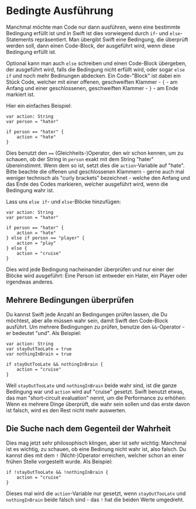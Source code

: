 # Bedingte Ausführung

Manchmal möchte man Code nur dann ausführen, wenn eine bestimmte Bedingung erfüllt ist und in Swift ist dies vorwiegend durch `if`- und `else`-Statements repräsentiert. Man übergibt Swift eine Bedingung, die überprüft werden soll, dann einen Code-Block, der ausgeführt wird, wenn diese Bedingung erfüllt ist.

Optional kann man auch `else` schreiben und einen Code-Block übergeben, der ausgeführt wird, falls die Bedingung nicht erfüllt wird, oder sogar `else if` und noch mehr Bedinungen abdecken. Ein Code-"Block" ist dabei ein Stück Code, welcher mit einer offenen, geschweiften Klammer - `{` - am Anfang und einer geschlossenen, geschweiften Klammer - `}` - am Ende markiert ist.

Hier ein einfaches Beispiel:

    var action: String
    var person = "hater"

    if person == "hater" {
        action = "hate"
    }

Dies benutzt den `==` (Gleichheits-)Operator, den wir schon kennen, um zu schauen, ob der String in `person` exakt mit dem String "hater" übereinstimmt. Wenn dem so ist, setzt dies die `action`-Variable auf "hate". Bitte beachte die offenen und geschlossenen Klammern - gerne auch mal weniger technisch als "curly brackets" bezeichnet - welche den Anfang und das Ende des Codes markieren, welcher ausgeführt wird, wenn die Bedingung wahr ist.

Lass uns `else if`- und `else`-Blöcke hinzufügen:

    var action: String
    var person = "hater"

    if person == "hater" {
        action = "hate"
    } else if person == "player" {
        action = "play"
    } else {
        action = "cruise"
    }

Dies wird jede Bedingung nacheinander überprüfen und nur einer der Blöcke wird ausgeführt: Eine Person ist entweder ein Hater, ein Player oder irgendwas anderes.

## Mehrere Bedingungen überprüfen

Du kannst Swift jede Anzahl an Bedingungen prüfen lassen, die Du möchtest, aber alle müssen wahr sein, damit Swift den Code-Block ausführt. Um mehrere Bedingungen zu prüfen, benutze den `&&`-Operator - er bedeutet "und". Als Beispiel:

    var action: String
    var stayOutTooLate = true
    var nothingInBrain = true

    if stayOutTooLate && nothingInBrain {
        action = "cruise"
    }

Weil `stayOutTooLate` und `nothingInBrain` beide wahr sind, ist die ganze Bedingung war und `action` wird auf "cruise" gesetzt. Swift benutzt etwas, das man "short-circuit evaluation" nennt, um die Performance zu erhöhen: Wenn es mehrere Dinge überprüft, die wahr sein sollen und das erste davon ist falsch, wird es den Rest nicht mehr auswerten.

## Die Suche nach dem Gegenteil der Wahrheit

Dies mag jetzt sehr philosophisch klingen, aber ist sehr wichtig: Manchmal ist es wichtig, zu schauen, ob eine Bedinung nicht wahr ist, also falsch. Du kannst dies mit dem `!` (Nicht-)Operator erreichen, welcher schon an einer frühen Stelle vorgestellt wurde. Als Beispiel:

    if !stayOutTooLate && !nothingInBrain {
        action = "cruise"
    }

Dieses mal wird die `action`-Variable nur gesetzt, wenn `stayOutTooLate` und `nothingInBrain` beide falsch sind - das `!` hat die beiden Werte umgedreht.
